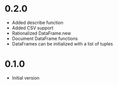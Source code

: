# 0.2.0
- Added describe function
- Added CSV support
- Rationalized DataFrame.new
- Document DataFrame functions
- DataFrames can be initialized with a list of tuples

# 0.1.0
- Initial version
